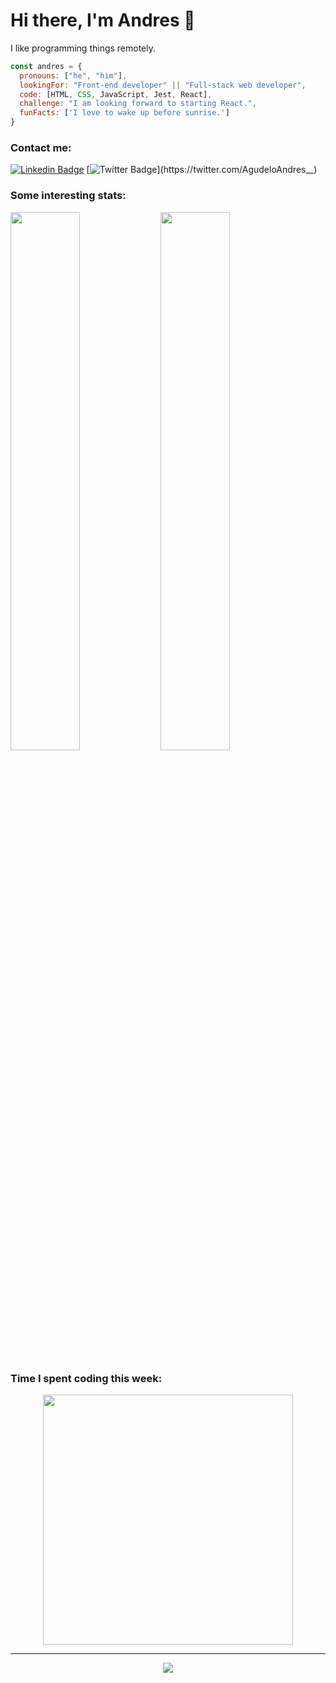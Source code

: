 # Hi there, I'm Andres 👋

I like programming things remotely. 

```javascript
const andres = {
  pronouns: ["he", "him"],
  lookingFor: "Front-end developer" || "Full-stack web developer",
  code: [HTML, CSS, JavaScript, Jest, React],
  challenge: "I am looking forward to starting React.",
  funFacts: ['I love to wake up before sunrise.']
}
```
### Contact me:
[![Linkedin Badge](https://img.shields.io/badge/-Andres%20Agudelo-blue?style=flat-square&logo=Linkedin&logoColor=white&link=https://www.linkedin.com/in/aagst/)](https://www.linkedin.com/in/aagst/)
[![Twitter Badge](https://img.shields.io/badge/-@anagudelogu_-1ca0f1?style=flat-square&labelColor=1ca0f1&logo=twitter&logoColor=white&link=https://twitter.com/AgudeloAndres__)](https://twitter.com/AgudeloAndres__)
### Some interesting stats:
<img align="left" width="47%" src="https://github-readme-stats.vercel.app/api?username=anagudelogu&show_icons=true&theme=algolia" />
<img width="47%" src="https://github-readme-stats.vercel.app/api/top-langs/?username=anagudelogu&layout=compact&theme=algolia&langs_count=3" />

### Time I spent coding this week:
<div align="center">
<img height="400px" src="https://wakatime.com/share/@anagudelogu/ce512b16-8670-4540-8b2d-8cee5b067f82.svg" align="center" />
</div>  

---

<div align="center">
<img src="https://komarev.com/ghpvc/?username=anagudelogu&&style=flat-square" align="center" />
</div>  
